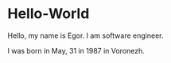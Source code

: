 # Hello-World

Hello, my name is Egor. I am software engineer.

I was born in May, 31 in 1987 in Voronezh.
